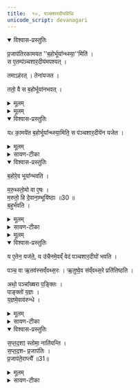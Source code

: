 ```yaml
---
title:  १०, पञ्चशारदीयविधिः
unicode_script: devanagari
---
```



<details open><summary>विश्वास-प्रस्तुतिः</summary>

प्र॒जाप॑तिरकामयत ''ब॒होर्भूया᳚न्थ्स्या॒''मिति॑ ।   
स ए॒तम्प॑ञ्चशार॒दीय॑मपश्यत् ।  

तमाऽह॑रत् ।
तेना॑यजत ।

ततो॒ वै स ब॒होर्भूया॑नभवत् ।  
</details>

<details><summary>मूलम्</summary>

प्र॒जाप॑तिरकामयत ''ब॒होर्भूया᳚न्थ्स्या॒''मिति॑ ।   
स ए॒तम्प॑ञ्चशार॒दीय॑मपश्यत् ।  

तमाऽह॑रत् ।
तेना॑यजत ।

ततो॒ वै स ब॒होर्भूया॑नभवत् ।  
</details>


<details><summary>मूलम्</summary>

यᳵ का॒मये॑त ब॒होर्भूया᳚न्थ्स्या॒मिति॑ ।
स प॑ञ्चशार॒दीये॑न यजेत ।
</details>

<details open><summary>विश्वास-प्रस्तुतिः</summary>

यᳵ का॒मये॑त ब॒होर्भूया᳚न्थ्स्या॒मिति॒ स प॑ञ्चशार॒दीये॑न यजेत ।
</details>

<details><summary>मूलम्</summary>

यᳵ का॒मये॑त ब॒होर्भूया᳚न्थ्स्या॒मिति॒ स प॑ञ्चशार॒दीये॑न यजेत ।
</details>

<details><summary>सायण-टीका</summary>

(SB) 1नवमेऽनुवाके ओदनसवोऽभिहितः । दशमे पञ्चशारदीयविधिरुच्यते । स च सूत्रकारेण स्पष्टमुदाहृतः - 'पञ्चशारदीयेन बहोर्भूयान्भवति । अनुवत्सरं पशुबन्धेन यजते । सप्तदश पृश्नीनुक्ष्णः पञ्चवर्षानानयन्ति । सप्तदश पृश्नीर्वत्सतर्यः स्त्रीवत्सा अप्रवीताः । प्रोक्षितान्पर्यग्निकृतानुक्ष्ण उत्सृजन्ति वत्सतरीरालभन्ते' इति । तमिमं पञ्चशारदीयं विधत्ते - बहोर्धनप्रजादिसमृद्धादन्यपुरुषादपि भूयानत्यन्तसमृद्धः । पञ्चसु शरत्सु संवत्सरेष्वनुष्ठेयः पञ्चशारदीयः । स्पष्टमन्यत् ॥
</details>

<details open><summary>विश्वास-प्रस्तुतिः</summary>

ब॒होरे॒व भूया᳚न्भवति ।   

म॒रु॒थ्स्तो॒मो वा ए॒षः ।  
म॒रुतो॒ हि दे॒वाना॒म्भूयि॑ष्ठाः ॥30 ॥  
ब॒हुर्भ॑वति ।
</details>

<details><summary>मूलम्</summary>

ब॒होरे॒व भूया᳚न्भवति ।   

म॒रु॒थ्स्तो॒मो वा ए॒षः ।  
म॒रुतो॒ हि दे॒वाना॒म्भूयि॑ष्ठाः ॥30 ॥  
ब॒हुर्भ॑वति ।
</details>

<details><summary>सायण-टीका</summary>

3तमेतं प्रशंसति - स्तोमशब्देन स्तोमयुक्तो यज्ञ उपलक्ष्यते । मरुत्संज्ञकानां देवगणानां संबन्धी स्तोमो मरुत्स्तोमः । मरुतो ह्येतस्यानुष्ठानेन देवानां मध्येऽत्यन्तं समृद्धाः संपन्नाः ॥
</details>


<details><summary>मूलम्</summary>

य ए॒तेन॒ यज॑ते ।
य उ॑चैनमे॒वव्ँ वेद॑ ।
प॒ञ्च॒शा॒र॒दीयो॑ भवति ।
</details>

<details open><summary>विश्वास-प्रस्तुतिः</summary>

य ए॒तेन॒ यज॑ते॒, य उ॑चैनमे॒वव्ँ वेद॑ पञ्चशार॒दीयो॑ भवति ।

पञ्च॒ वा ऋ॒तव॑स्सव्ँवथ्स॒रः ।
ऋ॒तुष्वे॒व स॑व्ँवथ्स॒रे प्रति॑तिष्ठति ।

अथो॒ पञ्चा᳚ख्षरा प॒ङ्क्तिः ।  
पाङ्क्तो॑ य॒ज्ञः ।  
य॒ज्ञमे॒वाव॑रुन्धे      ।
</details>

<details><summary>मूलम्</summary>

य ए॒तेन॒ यज॑ते॒, य उ॑चैनमे॒वव्ँ वेद॑ पञ्चशार॒दीयो॑ भवति ।

पञ्च॒ वा ऋ॒तव॑स्सव्ँवथ्स॒रः ।
ऋ॒तुष्वे॒व स॑व्ँवथ्स॒रे प्रति॑तिष्ठति ।

अथो॒ पञ्चा᳚ख्षरा प॒ङ्क्तिः ।  
पाङ्क्तो॑ य॒ज्ञः ।  
य॒ज्ञमे॒वाव॑रुन्धे      ।
</details>

<details><summary>सायण-टीका</summary>

3यागं वेदनं च प्रशंसति । संवत्सरसंख्यां प्रशंसति - पञ्चसंख्यासामान्यादृतुद्वारा संवत्सरे प्रतिष्ठा । तथा पङ्किच्छन्दोद्वारा यज्ञप्राप्तिः । स्तोमानामवधिं विधत्ते - त्रिवृदादिस्तोमाः सप्तदश स्तोमं नातिक्रामन्ति । तमेतमनतिक्रामं सूत्रकारः स्पष्टमुदाजहार- 'उत्तमीरालभ्य दीक्षन्ते त्रिवृदग्निष्टोमः पञ्चदश उक्थ्यः सप्तदश उक्थ्यः पञ्चदशोऽग्निः सप्तदशोऽतिरात्रः' इति । पञ्चमे संवत्सरे वत्सतरीर्हि चरमभाविनीरालभ्य पश्चात्पञ्चरात्राय दीक्ष- यित्वा क्रमेण त्रिवृदग्निष्टोमादीनि पञ्चाहान्यनुष्ठेयानि । तेषु पञ्चस्वप्यहस्स्वेकविंशत्रिणवादयः स्तोमा न विद्यन्ते ।
</details>

<details open><summary>विश्वास-प्रस्तुतिः</summary>

स॒प्त॒द॒शꣵ स्तोमा॒ नाति॑यन्ति ।  
स॒प्त॒द॒शᳶ प्र॒जाप॑तिः ।   
प्र॒जाप॑ते॒राप्त्यै᳚ ॥31॥    
</details>

<details><summary>मूलम्</summary>

स॒प्त॒द॒शꣵ स्तोमा॒ नाति॑यन्ति ।  
स॒प्त॒द॒शᳶ प्र॒जाप॑तिः ।   
प्र॒जाप॑ते॒राप्त्यै᳚ ॥31॥    
</details>

<details><summary>सायण-टीका</summary>

सोऽयं सप्तदशस्तोमानतिक्रमः 'आश्रावय' इत्याद्यक्षरात्मकत्वेन प्रजापतिस्सप्तदशः । अतस्तदनतिक्रमः प्रजापतेः प्रात्यै भवति ॥

इति श्रीमत्सायणाचार्यविरचिते माधवीये वेदार्थप्रकाशे कृष्णयजुर्वेदीयतैत्तिरीयब्राह्मणभाष्ये द्वितियाष्टके सप्तमप्रपाठके दशमोऽनुवाकः ॥  

</details>

